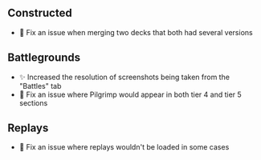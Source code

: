 ## Constructed

-   🐞 Fix an issue when merging two decks that both had several versions

## Battlegrounds

-   ✨ Increased the resolution of screenshots being taken from the "Battles" tab
-   🐞 Fix an issue where Pilgrimp would appear in both tier 4 and tier 5 sections

## Replays

-   🐞 Fix an issue where replays wouldn't be loaded in some cases
